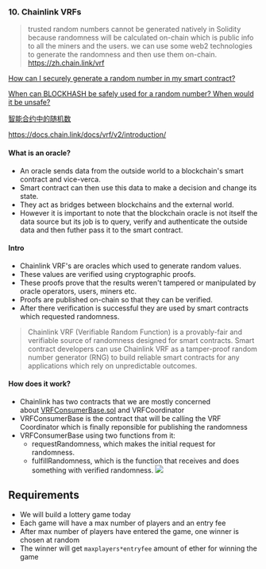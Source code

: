 ### 10. Chainlink VRFs
>trusted random numbers cannot be generated natively in Solidity because randomness will be calculated on-chain which is public info to all the miners and the users.
>we can use some web2 technologies to generate the randomness and then use them on-chain.
https://zh.chain.link/vrf

[How can I securely generate a random number in my smart contract?](https://ethereum.stackexchange.com/questions/191/how-can-i-securely-generate-a-random-number-in-my-smart-contract)

[When can BLOCKHASH be safely used for a random number? When would it be unsafe?](https://ethereum.stackexchange.com/q/419/42)

[智能合约中的随机数](https://zhuanlan.zhihu.com/p/50219222)


https://docs.chain.link/docs/vrf/v2/introduction/


#### What is an oracle?

* An oracle sends data from the outside world to a blockchain's smart contract and vice-verca.
* Smart contract can then use this data to make a decision and change its state.
* They act as bridges between blockchains and the external world.
* However it is important to note that the blockchain oracle is not itself the data source but its job is to query, verify and authenticate the outside data and then futher pass it to the smart contract.

#### Intro
-   Chainlink VRF's are oracles which used to generate random values.
-   These values are verified using cryptographic proofs.
-   These proofs prove that the results weren't tampered or manipulated by oracle operators, users, miners etc.
-   Proofs are published on-chain so that they can be verified.
-   After there verification is successful they are used by smart contracts which requested randomness.
>Chainlink VRF (Verifiable Random Function) is a provably-fair and verifiable source of randomness designed for smart contracts. Smart contract developers can use Chainlink VRF as a tamper-proof random number generator (RNG) to build reliable smart contracts for any applications which rely on unpredictable outcomes.

#### How does it work?

-   Chainlink has two contracts that we are mostly concerned about [VRFConsumerBase.sol](https://github.com/smartcontractkit/chainlink/blob/master/contracts/src/v0.8/VRFConsumerBase.sol) and VRFCoordinator
-   VRFConsumerBase is the contract that will be calling the VRF Coordinator which is finally reponsible for publishing the randomness
- VRFConsumerBase using two functions from it:
	- requestRandomness, which makes the initial request for randomness.
	- fulfillRandomness, which is the function that receives and does something with verified randomness.
![](https://i.imgur.com/ssQTlkc.png)


## Requirements

-   We will build a lottery game today
-   Each game will have a max number of players and an entry fee
-   After max number of players have entered the game, one winner is chosen at random
-   The winner will get `maxplayers*entryfee` amount of ether for winning the game


